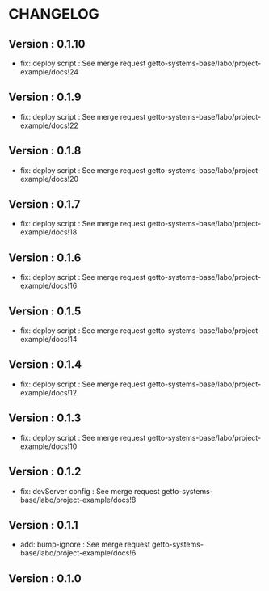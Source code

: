 # CHANGELOG

## Version : 0.1.10

- fix: deploy script : See merge request getto-systems-base/labo/project-example/docs!24


## Version : 0.1.9

- fix: deploy script : See merge request getto-systems-base/labo/project-example/docs!22


## Version : 0.1.8

- fix: deploy script : See merge request getto-systems-base/labo/project-example/docs!20


## Version : 0.1.7

- fix: deploy script : See merge request getto-systems-base/labo/project-example/docs!18



## Version : 0.1.6

- fix: deploy script : See merge request getto-systems-base/labo/project-example/docs!16


## Version : 0.1.5

- fix: deploy script : See merge request getto-systems-base/labo/project-example/docs!14


## Version : 0.1.4

- fix: deploy script : See merge request getto-systems-base/labo/project-example/docs!12


## Version : 0.1.3

- fix: deploy script : See merge request getto-systems-base/labo/project-example/docs!10


## Version : 0.1.2

- fix: devServer config : See merge request getto-systems-base/labo/project-example/docs!8


## Version : 0.1.1

- add: bump-ignore : See merge request getto-systems-base/labo/project-example/docs!6


## Version : 0.1.0


